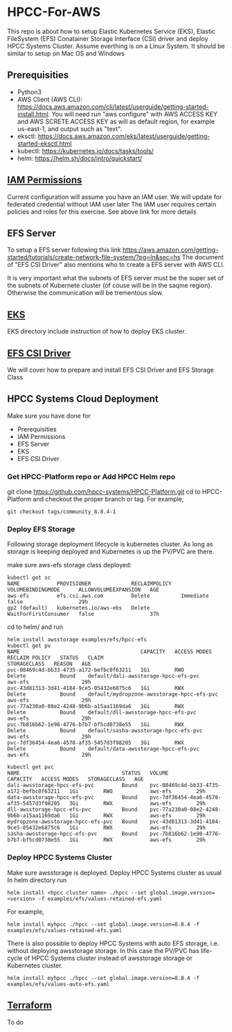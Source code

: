 # HPCC-For-AWS
This repo is about how to setup Elastic Kubernetes Service (EKS), Elastic FileSystem (EFS) Conatainer Storage Interface (CSI) driver and deploy HPCC Systems Cluster.
Assume everthing is on a Linux System. It should be similar to setup on Mac OS and Windows

## Prerequisities
- Python3
- AWS Client (AWS CLI): https://docs.aws.amazon.com/cli/latest/userguide/getting-started-install.html. You will need run "aws configure" with AWS ACCESS KEY and AWS SCRETE ACCESS KEY as will as default region, for example us-east-1, and output such as "text".
- eksctl: https://docs.aws.amazon.com/eks/latest/userguide/getting-started-eksctl.html
- kubectl: https://kubernetes.io/docs/tasks/tools/
- helm: https://helm.sh/docs/intro/quickstart/


## [IAM Permissions](./IAM/README.md)
Current configuration will assume you have an IAM user. We will update for federated credential without IAM user later
The IAM user requires certain policies and roles for this exercise.  See above link for more details


## EFS Server
To setup a EFS server following this link https://aws.amazon.com/getting-started/tutorials/create-network-file-system/?pg=ln&sec=hs
The document of "EFS CSI Driver" also mentions who to create a EFS server with AWS CLI.

It is very important what the subnets of EFS server must be the super set of the subnets of Kubernete cluster (of couse will be in the saqme region). Otherwise the communication will be trementous slow.

## [EKS](./EKS/README.md)
EKS directory include instruction of how to deploy EKS cluster.


## [EFS CSI Driver](./EFS-CSI/README.md)
We will cover how to prepare and install EFS CSI Driver and EFS Storage Class



## HPCC Systems Cloud Deployment
Make sure you have done for
- Prerequisities
- IAM Permissions
- EFS Server
- EKS
- EFS CSI Driver

### Get HPCC-Platform repo or Add HPCC Helm repo
git clone https://github.com/hpcc-systems/HPCC-Platform.git
cd to HPCC-Platform and checkout the proper branch or tag.
For example,
```console
git checkout tags/community_8.8.4-1
```

### Deploy EFS Storage
Following storage deployment lifecycle is kubernetes cluster. As long as storage is keeping deployed and Kubernetes is up the PV/PVC are there.

make sure aws-efs storage class deployed:
```console
kubectl get sc
NAME            PROVISIONER             RECLAIMPOLICY   VOLUMEBINDINGMODE      ALLOWVOLUMEEXPANSION   AGE
aws-efs         efs.csi.aws.com         Delete          Immediate              false                  29h
gp2 (default)   kubernetes.io/aws-ebs   Delete          WaitForFirstConsumer   false                  37h
```
cd to helm/ and run
```console
helm install awsstorage examples/efs/hpcc-efs
kubectl get pv
NAME                                       CAPACITY   ACCESS MODES   RECLAIM POLICY   STATUS   CLAIM                                        STORAGECLASS   REASON   AGE
pvc-08469c4d-bb33-4735-a172-befbc0f63211   1Gi        RWO            Delete           Bound    default/dali-awsstorage-hpcc-efs-pvc         aws-efs                 29h
pvc-43d81313-3d41-4184-9ce5-05432e6875c6   1Gi        RWX            Delete           Bound    default/mydropzone-awsstorage-hpcc-efs-pvc   aws-efs                 29h
pvc-77a230a0-08e2-4248-9b6b-a15aa1169da6   1Gi        RWX            Delete           Bound    default/dll-awsstorage-hpcc-efs-pvc          aws-efs                 29h
pvc-7b816b62-1e98-4776-b7b7-bf5cd0738e55   1Gi        RWX            Delete           Bound    default/sasha-awsstorage-hpcc-efs-pvc        aws-efs                 29h
pvc-7df36454-4ea6-4578-af35-5457d3f98205   3Gi        RWX            Delete           Bound    default/data-awsstorage-hpcc-efs-pvc         aws-efs                 29h

kubectl get pvc
NAME                                 STATUS   VOLUME                                     CAPACITY   ACCESS MODES   STORAGECLASS   AGE
dali-awsstorage-hpcc-efs-pvc         Bound    pvc-08469c4d-bb33-4735-a172-befbc0f63211   1Gi        RWO            aws-efs        29h
data-awsstorage-hpcc-efs-pvc         Bound    pvc-7df36454-4ea6-4578-af35-5457d3f98205   3Gi        RWX            aws-efs        29h
dll-awsstorage-hpcc-efs-pvc          Bound    pvc-77a230a0-08e2-4248-9b6b-a15aa1169da6   1Gi        RWX            aws-efs        29h
mydropzone-awsstorage-hpcc-efs-pvc   Bound    pvc-43d81313-3d41-4184-9ce5-05432e6875c6   1Gi        RWX            aws-efs        29h
sasha-awsstorage-hpcc-efs-pvc        Bound    pvc-7b816b62-1e98-4776-b7b7-bf5cd0738e55   1Gi        RWX            aws-efs        29h
```

### Deploy HPCC Systems Cluster
Make sure awsstorage is deployed.
Deploy HPCC Systems cluster as usual
In helm directory run
```code
helm install <hpcc cluster name> ./hpcc --set global.image.version=<version> -f examples/efs/values-retained-efs.yaml
```
For example,
```console
helm install myhpcc ./hpcc --set global.image.version=8.8.4 -f examples/efs/values-retained-efs.yaml
```

There is also possible to deploy HPCC Systems with auto EFS storage, i.e. without deploying awsstorage storage. In this case the PV/PVC has life-cycle of HPCC Systems cluster instead of awsstorage storage or Kubernetes cluster.
```console
helm install myhpcc ./hpcc --set global.image.version=8.8.4 -f examples/efs/values-auto-efs.yaml
```



## [Terraform](./Terraform/README.md)
To do

